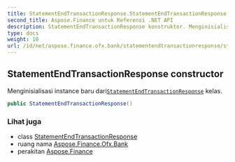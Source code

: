 ```yaml
---
title: StatementEndTransactionResponse.StatementEndTransactionResponse
second_title: Aspose.Finance untuk Referensi .NET API
description: StatementEndTransactionResponse konstruktor. Menginisialisasi instance baru dariStatementEndTransactionResponse kelas.
type: docs
weight: 10
url: /id/net/aspose.finance.ofx.bank/statementendtransactionresponse/statementendtransactionresponse/
---
```

## StatementEndTransactionResponse constructor

Menginisialisasi instance baru dari[`StatementEndTransactionResponse`](../) kelas.

```csharp
public StatementEndTransactionResponse()
```

### Lihat juga

* class [StatementEndTransactionResponse](../)
* ruang nama [Aspose.Finance.Ofx.Bank](../../statementendtransactionresponse/)
* perakitan [Aspose.Finance](../../../)


